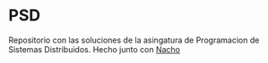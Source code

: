 # PSD

Repositorio con las soluciones de la asingatura de Programacion de Sistemas Distribuidos. Hecho junto con [Nacho](https://github.com/nachoski08)


